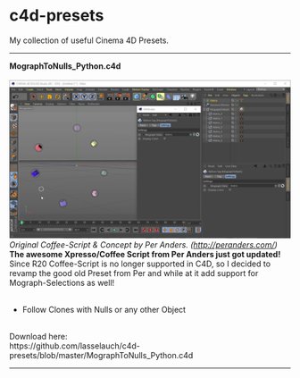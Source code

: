# c4d-presets
My collection of useful Cinema 4D Presets.

---
<b>MographToNulls_Python.c4d</b></br></br>
![<gif>](https://github.com/lasselauch/c4d-presets/blob/master/img/MographToNulls_Python.gif)</br>
_Original Coffee-Script & Concept by Per Anders. (http://peranders.com/)_</br>
<b>The awesome Xpresso/Coffee Script from Per Anders just got updated!</b></br>
Since R20 Coffee-Script is no longer supported in C4D, so I decided to revamp the good old Preset from Per and while at it add support for Mograph-Selections as well!</br>
</br>
+ Follow Clones with Nulls or any other Object
</br>
Download here:</br>
https://github.com/lasselauch/c4d-presets/blob/master/MographToNulls_Python.c4d

---
